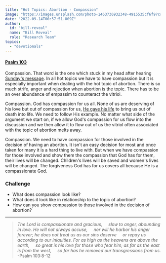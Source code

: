 ```yaml
---
title: "Hot Topics: Abortion - Compassion"
image: "https://images.unsplash.com/photo-1463736932348-4915535cf6f9?crop=entropy&cs=srgb&fm=jpg&ixid=Mnw5NjYxfDB8MXxzZWFyY2h8MTB8fFRydXRofGVufDB8fHx8MTYxODIzNjM3Mw&ixlib=rb-1.2.1&q=85"
date: "2022-09-14T00:57:51.809Z"
author:
  id: "bill-reveal"
  name: "Bill Reveal"
  role: "Research Team"
topics:
  - "devotionals"
---
```

#### [Psalm 103][ps]
Compassion. That word is the one which stuck in my head after hearing [Sunday's message][fl]. In all hot topics we have to have compassion but it is especially important when dealing with the hot topic of abortion. There is so much strife, anger and rejection when abortion is the topic. There has to be an over abundance of empassim to counteract the vitriol.

Compassion. God has compassion for us all. None of us are deserving of his love but out of compassion for us, [He gave his life][j316] to bring us out of death into life. We need to follow His example. No matter what side of the argument we start on, if we allow God's compassion for us flow into the discussion and we then allow it to flow out of us the vitriol often associated with the topic of abortion melts away.

Compassion. We need to have compassion for those involved in the decision of having an abortion. It isn't an easy decision for most and once taken for many it is a hard thing to live with. But when we have compassion for those involved and show them the compassion that God has for them, their lives will be changed. Children's lives will be saved and women's lives will be changed. The forgiveness God has for us covers all because He is a compassionate God.

### Challenge
- What does compassion look like? 
- What does it look like in relationship to the topic of abortion?
- How can you show compassion to those involved in the decision of abortion?

---- 
> _The Lord is compassionate and gracious,_
> _&nbsp;&nbsp;&nbsp;&nbsp;slow to anger, abounding in love._
> _He will not always accuse,_
> _&nbsp;&nbsp;&nbsp;&nbsp;nor will he harbor his anger forever;_
> _he does not treat us as our sins deserve_
> _&nbsp;&nbsp;&nbsp;&nbsp;or repay us according to our iniquities._
> _For as high as the heavens are above the earth,_
> _&nbsp;&nbsp;&nbsp;&nbsp;so great is his love for those who fear him;_
> _as far as the east is from the west,_
> _&nbsp;&nbsp;&nbsp;&nbsp;so far has he removed our transgressions from us._ -Psalm 103:8-12

[ps]: https://biblehub.com/psalm/103.htm
[fl]: https://flatlandchurch.com/sermons/
[j316]: https://biblehub.com/john/3-16.htm
